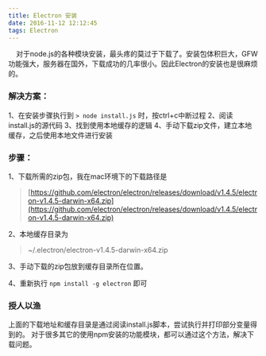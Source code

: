 ```yaml
---
title: Electron 安装
date: 2016-11-12 12:12:45
tags: Electron
---
```


    对于node.js的各种模块安装，最头疼的莫过于下载了。安装包体积巨大，GFW功能强大，服务器在国外，下载成功的几率很小。因此Electron的安装也是很麻烦的。

### 解决方案：
1、在安装步骤执行到 ` > node install.js ` 时，按ctrl+c中断过程
2、阅读install.js的源代码
3、找到使用本地缓存的逻辑
4、手动下载zip文件，建立本地缓存，之后使用本地文件进行安装


### 步骤：
1、下载所需的zip包，我在mac环境下的下载路径是
> [https://github.com/electron/electron/releases/download/v1.4.5/electron-v1.4.5-darwin-x64.zip](https://github.com/electron/electron/releases/download/v1.4.5/electron-v1.4.5-darwin-x64.zip)

2、本地缓存目录为
> ~/.electron/electron-v1.4.5-darwin-x64.zip

3、手动下载的zip包放到缓存目录所在位置。

4、重新执行 ` npm install -g electron ` 即可


### 授人以渔
上面的下载地址和缓存目录是通过阅读install.js脚本，尝试执行并打印部分变量得到的。
对于很多其它的使用npm安装的功能模块，都可以通过这个方法，解决下载问题。